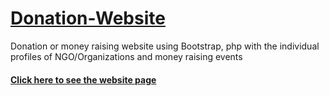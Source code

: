 # [Donation-Website](https://2apreety18.github.io/Donation-Website/)
Donation or money raising website using Bootstrap, php with the individual profiles of NGO/Organizations and money raising events
#### [Click here to see the website page](https://2apreety18.github.io/Donation-Website/)
